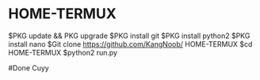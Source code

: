 # HOME-TERMUX
$PKG update && PKG upgrade
$PKG install git
$PKG install python2
$PKG install nano
$Git clone https://github.com/KangNoob/
HOME-TERMUX
$cd HOME-TERMUX
$python2 run.py


#Done Cuyy
